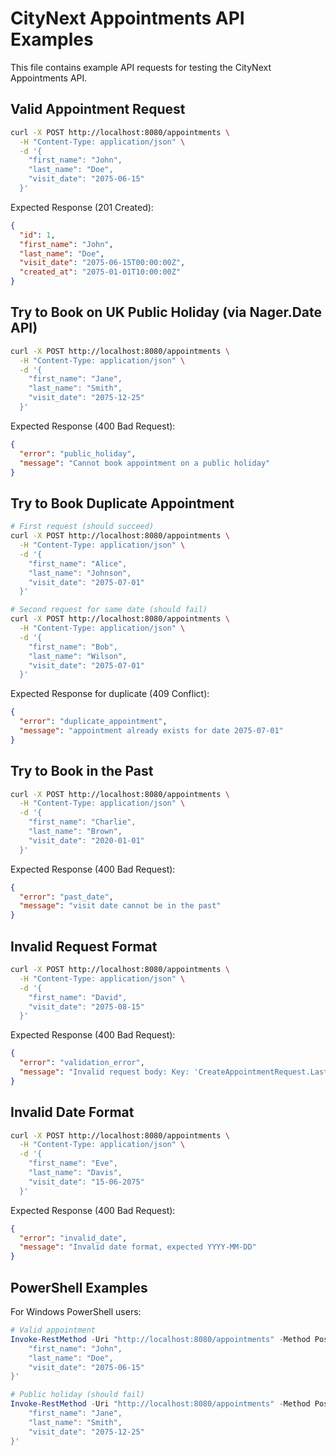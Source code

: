 # CityNext Appointments API Examples

This file contains example API requests for testing the CityNext Appointments API.

## Valid Appointment Request

```bash
curl -X POST http://localhost:8080/appointments \
  -H "Content-Type: application/json" \
  -d '{
    "first_name": "John",
    "last_name": "Doe",
    "visit_date": "2075-06-15"
  }'
```

Expected Response (201 Created):
```json
{
  "id": 1,
  "first_name": "John",
  "last_name": "Doe",
  "visit_date": "2075-06-15T00:00:00Z",
  "created_at": "2075-01-01T10:00:00Z"
}
```

## Try to Book on UK Public Holiday (via Nager.Date API)

```bash
curl -X POST http://localhost:8080/appointments \
  -H "Content-Type: application/json" \
  -d '{
    "first_name": "Jane",
    "last_name": "Smith",
    "visit_date": "2075-12-25"
  }'
```

Expected Response (400 Bad Request):
```json
{
  "error": "public_holiday",
  "message": "Cannot book appointment on a public holiday"
}
```

## Try to Book Duplicate Appointment

```bash
# First request (should succeed)
curl -X POST http://localhost:8080/appointments \
  -H "Content-Type: application/json" \
  -d '{
    "first_name": "Alice",
    "last_name": "Johnson",
    "visit_date": "2075-07-01"
  }'

# Second request for same date (should fail)
curl -X POST http://localhost:8080/appointments \
  -H "Content-Type: application/json" \
  -d '{
    "first_name": "Bob",
    "last_name": "Wilson",
    "visit_date": "2075-07-01"
  }'
```

Expected Response for duplicate (409 Conflict):
```json
{
  "error": "duplicate_appointment",
  "message": "appointment already exists for date 2075-07-01"
}
```

## Try to Book in the Past

```bash
curl -X POST http://localhost:8080/appointments \
  -H "Content-Type: application/json" \
  -d '{
    "first_name": "Charlie",
    "last_name": "Brown",
    "visit_date": "2020-01-01"
  }'
```

Expected Response (400 Bad Request):
```json
{
  "error": "past_date",
  "message": "visit date cannot be in the past"
}
```

## Invalid Request Format

```bash
curl -X POST http://localhost:8080/appointments \
  -H "Content-Type: application/json" \
  -d '{
    "first_name": "David",
    "visit_date": "2075-08-15"
  }'
```

Expected Response (400 Bad Request):
```json
{
  "error": "validation_error",
  "message": "Invalid request body: Key: 'CreateAppointmentRequest.LastName' Error:Tag: 'required'"
}
```

## Invalid Date Format

```bash
curl -X POST http://localhost:8080/appointments \
  -H "Content-Type: application/json" \
  -d '{
    "first_name": "Eve",
    "last_name": "Davis",
    "visit_date": "15-06-2075"
  }'
```

Expected Response (400 Bad Request):
```json
{
  "error": "invalid_date",
  "message": "Invalid date format, expected YYYY-MM-DD"
}
```

## PowerShell Examples

For Windows PowerShell users:

```powershell
# Valid appointment
Invoke-RestMethod -Uri "http://localhost:8080/appointments" -Method Post -ContentType "application/json" -Body '{
    "first_name": "John",
    "last_name": "Doe",
    "visit_date": "2075-06-15"
}'

# Public holiday (should fail)
Invoke-RestMethod -Uri "http://localhost:8080/appointments" -Method Post -ContentType "application/json" -Body '{
    "first_name": "Jane",
    "last_name": "Smith",
    "visit_date": "2075-12-25"
}'
```
